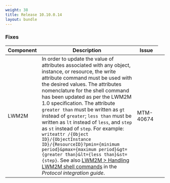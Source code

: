 ```yaml
---
weight: 38
title: Release 10.10.0.14
layout: bundle
---
```


<!--10.10.0.13 - 10.10.0.14-->

### Fixes
<div><table ><colgroup>
<col style="width: 15%;"><col style="width: 65%;"><col style="width: 15%;"><col style="width: 10%;"></colgroup>
<thead><tr>
<th>
Component</th>
<th>
Description</th>
<th>
Issue</th>
</tr>
</thead><tbody>

<tr>
<td>
LWM2M</td>
<td > In order to update the value of attributes associated with any object, instance, or resource, the write attribute command must be used with the desired values. The attributes nomenclature for the shell command has been updated as per the LWM2M 1.0 specification. The attribute <code>greater than</code> must be written as <code>gt</code> instead of <code>greater</code>; <code>less than</code> must be written as <code>lt</code> instead of <code>less</code>, and <code>step</code> as <code>st</code> instead of <code>step</code>. For example: <code>writeattr /{Object ID}/{ObjectInstance ID}/{ResourceID}?pmin={minimum period}&amp;pmax={maximum period}&amp;gt={greater than}&amp;lt={less than}&amp;st={step}</code>. See also <a href="https://cumulocity.com/guides/protocol-integration/lwm2m/#shell-commands" class="no-ajaxy">LWM2M > Handling LWM2M shell commands</a> in the <i>Protocol integration guide</i>.</td>
<td>
MTM-40674</td>
</tr>

</tbody></table></div>
